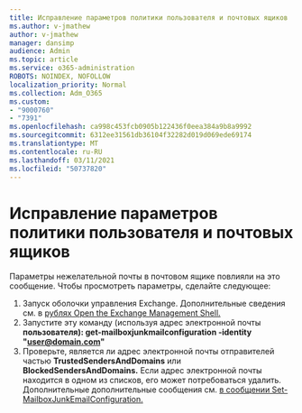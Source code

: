 ```yaml
---
title: Исправление параметров политики пользователя и почтовых ящиков
ms.author: v-jmathew
author: v-jmathew
manager: dansimp
audience: Admin
ms.topic: article
ms.service: o365-administration
ROBOTS: NOINDEX, NOFOLLOW
localization_priority: Normal
ms.collection: Adm_O365
ms.custom:
- "9000760"
- "7391"
ms.openlocfilehash: ca998c453fcb0905b122436f0eea384a9b8a9992
ms.sourcegitcommit: 6312ee31561db36104f32282d019d069ede69174
ms.translationtype: MT
ms.contentlocale: ru-RU
ms.lasthandoff: 03/11/2021
ms.locfileid: "50737820"
---
```

# <a name="fix-user-policymailbox-settings"></a>Исправление параметров политики пользователя и почтовых ящиков

Параметры нежелательной почты в почтовом ящике повлияли на это сообщение. Чтобы просмотреть параметры, сделайте следующее:

1. Запуск оболочки управления Exchange. Дополнительные сведения см. в [рублях Open the Exchange Management Shell.](https://go.microsoft.com/fwlink/?linkid=2101432)
2. Запустите эту команду (используя адрес электронной почты  **пользователя): get-mailboxjunkmailconfiguration -identity "user@domain.com"**
3. Проверьте, является ли адрес электронной почты отправителей частью **TrustedSendersAndDomains** или **BlockedSendersAndDomains.** Если адрес электронной почты находится в одном из списков, его может потребоваться удалить. Дополнительные дополнительные сообщения см. [в сообщении Set-MailboxJunkEmailConfiguration.](https://go.microsoft.com/fwlink/?linkid=2101047)
